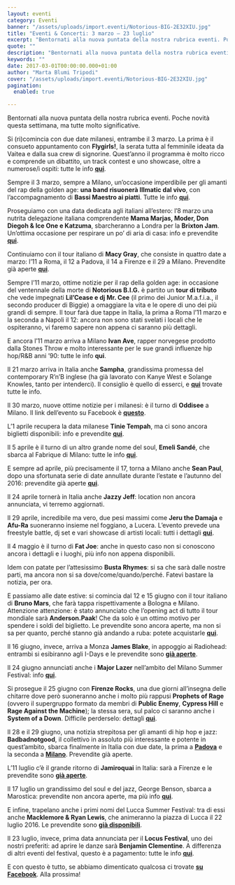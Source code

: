```yaml
---
layout: eventi
category: Eventi
banner: "/assets/uploads/import.eventi/Notorious-BIG-2E32XIU.jpg"
title: "Eventi & Concerti: 3 marzo – 23 luglio"
excerpt: "Bentornati alla nuova puntata della nostra rubrica eventi. Poche novità questa settimana, ma tutte molto significative. Si (ri)comincia con due date milanesi, entrambe il 3 marzo. La prima è il consueto appuntamento con Flygirls!, la serata tutta al femminile ideata da Vaitea e dalla sua crew di signorine. Quest’anno il programma è molto ricco e [&hellip"
quote: ""
description: "Bentornati alla nuova puntata della nostra rubrica eventi. Poche novità questa settimana, ma tutte molto significative. Si (ri)comincia con due date milanesi, entrambe il 3 marzo. La prima è il consueto appuntamento con Flygirls!, la serata tutta al femminile ideata da Vaitea e dalla sua crew di signorine. Quest’anno il programma è molto ricco e [&hellip"
keywords: ""
date: 2017-03-01T00:00:00.000+01:00
author: "Marta Blumi Tripodi"
cover: "/assets/uploads/import.eventi/Notorious-BIG-2E32XIU.jpg"
pagination:
  enabled: true

---
```


Bentornati alla nuova puntata della nostra rubrica eventi. Poche novità questa settimana, ma tutte molto significative.

Si (ri)comincia con due date milanesi, entrambe il 3 marzo. La prima è il consueto appuntamento con **Flygirls!**, la serata tutta al femminile ideata da Vaitea e dalla sua crew di signorine. Quest’anno il programma è molto ricco e comprende un dibattito, un track contest e uno showcase, oltre a numerose/i ospiti: tutte le info [**qui**](https://www.facebook.com/events/1186355718150374/).

Sempre il 3 marzo, sempre a Milano, un’occasione imperdibile per gli amanti del rap della golden age: **una band risuonerà Illmatic dal vivo**, con l’accompagnamento di **Bassi Maestro ai piatti**. Tutte le info [**qui**](https://www.facebook.com/events/232388377224470/).

Proseguiamo con una data dedicata agli italiani all’estero: l’8 marzo una nutrita delegazione italiana comprendente **Mama Marjas, Moder, Don Diegoh & Ice One e Katzuma**, sbarcheranno a Londra per la **Brixton Jam**. Un’ottima occasione per respirare un po’ di aria di casa: info e prevendite [**qui**](https://www.facebook.com/events/1632212533751496/).

Continuiamo con il tour italiano di **Macy Gray**, che consiste in quattro date a marzo: l’11 a Roma, il 12 a Padova, il 14 a Firenze e il 29 a Milano. Prevendite già aperte [**qui**](http://www.vivoconcerti.com/artisti/macy-gray).

Sempre l’11 marzo, ottime notizie per il rap della golden age: in occasione del ventennale della morte di **Notorious B.I.G.** è partito un **tour di tributo** che vede impegnati **Lil’Cease e dj Mr. Cee** (il primo dei Junior M.a.f.i.a., il secondo producer di Biggie) a omaggiare la vita e le opere di uno dei più grandi di sempre. Il tour farà due tappe in Italia, la prima a Roma l’11 marzo e la seconda a Napoli il 12: ancora non sono stati svelati i locali che le ospiteranno, vi faremo sapere non appena ci saranno più dettagli.

E ancora l’11 marzo arriva a Milano **Ivan Ave**, rapper norvegese prodotto dalla Stones Throw e molto interessante per le sue grandi influenze hip hop/R&B anni ’90: tutte le info **qui**.

Il 21 marzo arriva in Italia anche **Sampha**, grandissima promessa del contemporary R’n’B inglese (ha già lavorato con Kanye West e Solange Knowles, tanto per intenderci). Il consiglio è quello di esserci, e [**qui**](https://www.facebook.com/events/1267198993332418/) trovate tutte le info.

Il 30 marzo, nuove ottime notizie per i milanesi: è il turno di **Oddisee** a Milano. Il link dell’evento su Facebook è [**questo**](https://www.facebook.com/events/183533378790064/?notif%5Ft=plan%5Fuser%5Finvited&notif%5Fid=1485279764324676).

L’1 aprile recupera la data milanese **Tinie Tempah**, ma ci sono ancora biglietti disponibili: info e prevendite [**qui**](http://www.barleyarts.com/evento/tinie-tempah-milano/).

Il 5 aprile è il turno di un altro grande nome del soul, **Emeli Sandé**, che sbarca al Fabrique di Milano: tutte le info [**qui**](https://www.livenation.it/artist/emeli-sand%C3%A9-tickets).

E sempre ad aprile, più precisamente il 17, torna a Milano anche **Sean Paul**, dopo una sfortunata serie di date annullate durante l’estate e l’autunno del 2016: prevendite già aperte [**qui**](http://www.ticketone.it/sean-paul.html?affiliate=ITT&doc=artistPages/overview&fun=artist&action=overview&kuid=462832).

Il 24 aprile tornerà in Italia anche **Jazzy Jeff**: location non ancora annunciata, vi terremo aggiornati.

Il 29 aprile, incredibile ma vero, due pesi massimi come **Jeru the Damaja** e **Afu-Ra** suoneranno insieme nel foggiano, a Lucera. L’evento prevede una freestyle battle, dj set e vari showcase di artisti locali: tutti i dettagli [**qui**](https://www.facebook.com/events/1876551365920488/).

Il 4 maggio è il turno di **Fat Joe**: anche in questo caso non si conoscono ancora i dettagli e i luoghi, più info non appena disponibili.

Idem con patate per l’attesissimo **Busta Rhymes**: si sa che sarà dalle nostre parti, ma ancora non si sa dove/come/quando/perché. Fatevi bastare la notizia, per ora.

E passiamo alle date estive: si comincia dal 12 e 15 giugno con il tour italiano di **Bruno Mars**, che farà tappa rispettivamente a Bologna e Milano. Attenzione attenzione: è stato annunciato che l’opening act di tutto il tour mondiale sarà **Anderson.Paak**! Che da solo è un ottimo motivo per spendere i soldi del biglietto. Le prevendite sono ancora aperte, ma non si sa per quanto, perché stanno già andando a ruba: potete acquistarle [**qui**](http://www.ticketone.it/bruno-mars.html?doc=artistPages/overview&fun=artist&action=overview&kuid=458558).

Il 16 giugno, invece, arriva a Monza **James Blake**, in appoggio ai Radiohead: entrambi si esibiranno agli I-Days e le prevendite sono [**già aperte**](http://www.indipendente.com/C1/1838/Content.aspx/Eventi/Radiohead%5Fe%5FJames%5FBlake%5F16%5F06%5F2017#.WHPGd7bhCRs).

Il 24 giugno annunciati anche i **Major Lazer** nell’ambito del Milano Summer Festival: info [**qui**](https://www.facebook.com/events/371825963182867/).

Si prosegue il 25 giugno con **Firenze Rocks**, una due giorni all’insegna delle chitarre dove però suoneranno anche i molto più rappusi **Prophets of Rage** (ovvero il supergruppo formato da membri di **Public Enemy**, **Cypress Hill** e **Rage Against the Machine**); la stessa sera, sul palco ci saranno anche i **System of a Down**. Difficile perderselo: dettagli [**qui**](https://www.facebook.com/firenzerocks/).

Il 28 e il 29 giugno, una notizia strepitosa per gli amanti di hip hop e jazz: **Badbadnotgood**, il collettivo in assoluto più interessante e potente in quest’ambito, sbarca finalmente in Italia con due date, la prima a [**Padova**](http://www.mailticket.it/evento/9991) e la seconda a [**Milano**](http://www.mailticket.it/evento/9988). Prevendite già aperte.

L’11 luglio c’è il grande ritorno di **Jamiroquai** in Italia: sarà a Firenze e le prevendite sono [**già aperte**](https://www.livenation.it/artist/jamiroquai-tickets).

Il 17 luglio un grandissimo del soul e del jazz, George Benson, sbarca a Marostica: prevendite non ancora aperte, ma più info [**qui**](http://dalessandroegalli.com/events/447/george-benson).

E infine, trapelano anche i primi nomi del Lucca Summer Festival: tra di essi anche **Macklemore & Ryan Lewis**, che animeranno la piazza di Lucca il 22 luglio 2016\. Le prevendite sono [**già disponibili**](http://www.ticketone.it/macklemore-and-ryan-lewis-lucca-biglietti.html?affiliate=ITT&doc=artistPages%2Ftickets&fun=artist&action=tickets&key=1805316%249228159&jumpIn=yTix&kuid=466583&from=erdetaila).

Il 23 luglio, invece, prima data annunciata per il **Locus Festival**, uno dei nostri preferiti: ad aprire le danze sarà **Benjamin Clementine**. A differenza di altri eventi del festival, questo è a pagamento: tutte le info [**qui**](http://www.locusfestival.it/site/?p=2352).

E con questo è tutto, se abbiamo dimenticato qualcosa ci trovate [**su Facebook**](https://www.facebook.com/hotmcmag). Alla prossima!